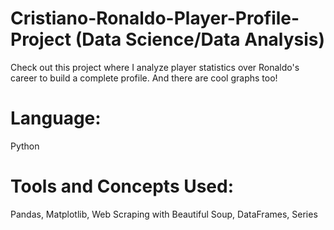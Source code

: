 # Cristiano-Ronaldo-Player-Profile-Project (Data Science/Data Analysis)
Check out this project where I analyze player statistics over Ronaldo's career to build a complete profile. And there are cool graphs too!

# Language: 
Python
# Tools and Concepts Used:
Pandas, Matplotlib, Web Scraping with Beautiful Soup, DataFrames, Series

